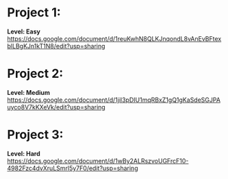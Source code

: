 # Project 1:
**Level: Easy**<br>
https://docs.google.com/document/d/1reuKwhN8QLKJnqondL8vAnEvBFtexblLBgKJn1kT1N8/edit?usp=sharing

# Project 2:
**Level: Medium**<br>
https://docs.google.com/document/d/1jil3pDIU1mqRBxZ1gQ1gKaSdeSGJPAuyco8V7kKXeVk/edit?usp=sharing

# Project 3:
**Level: Hard**<br>
https://docs.google.com/document/d/1wBy2ALRszvoUGFrcF10-4982Fzc4dvXruLSmrl5y7F0/edit?usp=sharing
